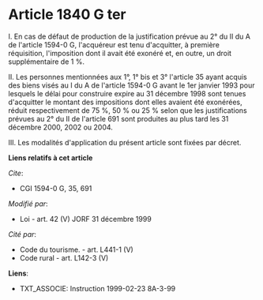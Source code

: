# Article 1840 G ter

I. En cas de défaut de production de la justification prévue au 2° du II du A de l'article 1594-0 G, l'acquéreur est tenu
d'acquitter, à première réquisition, l'imposition dont il avait été exonéré et, en outre, un droit supplémentaire de 1 %.

II. Les personnes mentionnées aux 1°, 1° bis et 3° l'article 35 ayant acquis des biens visés au I du A de l'article 1594-0 G
avant le 1er janvier 1993 pour lesquels le délai pour construire expire au 31 décembre 1998 sont tenues d'acquitter le
montant des impositions dont elles avaient été exonérées, réduit respectivement de 75 %, 50 % ou 25 % selon que les
justifications prévues au 2° du II de l'article 691 sont produites au plus tard les 31 décembre 2000, 2002 ou 2004.

III. Les modalités d'application du présent article sont fixées par décret.

**Liens relatifs à cet article**

_Cite_:

  - CGI 1594-0 G, 35, 691

_Modifié par_:

  - Loi - art. 42 (V) JORF 31 décembre 1999

_Cité par_:

  - Code du tourisme. - art. L441-1 (V)
  - Code rural - art. L142-3 (V)

**Liens**:

  - TXT_ASSOCIE: Instruction 1999-02-23 8A-3-99
